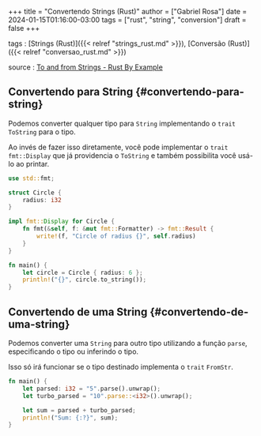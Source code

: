 +++
title = "Convertendo Strings (Rust)"
author = ["Gabriel Rosa"]
date = 2024-01-15T01:16:00-03:00
tags = ["rust", "string", "conversion"]
draft = false
+++

tags
: [Strings (Rust)]({{< relref "strings_rust.md" >}}), [Conversão (Rust)]({{< relref "conversao_rust.md" >}})

source
: [To and from Strings - Rust By Example](https://doc.rust-lang.org/stable/rust-by-example/conversion/string.html)


## Convertendo para String {#convertendo-para-string}

Podemos converter qualquer tipo para `String` implementando o `trait` `ToString` para o tipo.

Ao invés de fazer isso diretamente, você pode implementar o `trait` `fmt::Display` que já providencia o `ToString` e também possibilita você usá-lo ao printar.

```rust
use std::fmt;

struct Circle {
    radius: i32
}

impl fmt::Display for Circle {
    fn fmt(&self, f: &mut fmt::Formatter) -> fmt::Result {
        write!(f, "Circle of radius {}", self.radius)
    }
}

fn main() {
    let circle = Circle { radius: 6 };
    println!("{}", circle.to_string());
}
```


## Convertendo de uma String {#convertendo-de-uma-string}

Podemos converter uma `String` para outro tipo utilizando a função `parse`, especificando o tipo ou inferindo o tipo.

Isso só irá funcionar se o tipo destinado implementa o `trait` `FromStr`.

```rust
fn main() {
    let parsed: i32 = "5".parse().unwrap();
    let turbo_parsed = "10".parse::<i32>().unwrap();

    let sum = parsed + turbo_parsed;
    println!("Sum: {:?}", sum);
}
```
